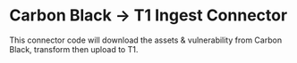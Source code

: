 # Carbon Black -> T1 Ingest Connector

This connector code will download the assets & vulnerability from Carbon Black,
transform then upload to T1.

